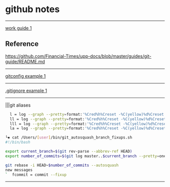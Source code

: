 # github notes

----

[work guide 1](work-guide-1.md)

## Reference

<https://github.com/Financial-Times/upp-docs/blob/master/guides/git-guide/README.md>

----

[gitconfig example 1](gitconfig-1.md)

----

[.gitignore example 1](gitignore-1.md)

----
|||git aliases

```bash
  l = log --graph --pretty=format:'%Cred%h%Creset -%C(yellow)%d%Creset %s %Cgreen(%cr) %C(bold blue)<%an>%Creset' --abbrev-commit -n 10
  ll = log --graph --pretty=format:'%Cred%h%Creset -%C(yellow)%d%Creset %s %Cgreen(%cr) %C(bold blue)<%an>%Creset' --abbrev-commit -n 20
  lll = log --graph --pretty=format:'%Cred%h%Creset -%C(yellow)%d%Creset %s %Cgreen(%cr) %C(bold blue)<%an>%Creset' --abbrev-commit
  la = log --graph --pretty=format:'%Cred%h%Creset -%C(yellow)%d%Creset %s %Cgreen(%cr) %C(bold blue)<%an>%Creset' --abbrev-commit --all
```

```bash
└▪ cat /Users/[user]/bin/git_autosquash_branch_fixups.sh
#!/bin/bash

export current_branch=$(git rev-parse --abbrev-ref HEAD)
export number_of_commits=$(git log master..$current_branch --pretty=oneline | wc -l | sed 's/ //g')

git rebase -i HEAD~$number_of_commits --autosquash
new messages
`  fcommit = commit --fixup
```

----
